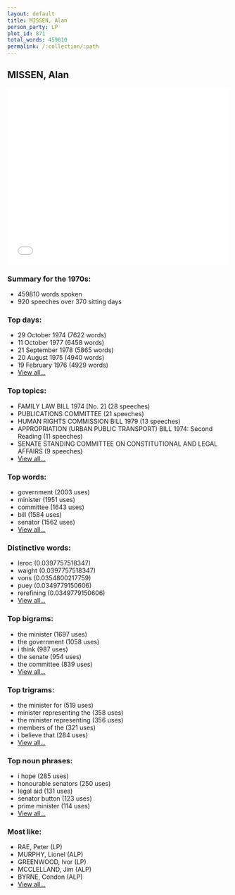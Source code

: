 ```yaml
---
layout: default
title: MISSEN, Alan
person_party: LP
plot_id: 871
total_words: 459810
permalink: /:collection/:path
---
```


## MISSEN, Alan

<iframe width="100%" height="400" frameborder="0" scrolling="no" src="//plot.ly/~wragge/871.embed"></iframe>


### Summary for the 1970s:

* 459810 words spoken
* 920 speeches over 370 sitting days


### Top days:

* 29 October 1974 (7622 words)
* 11 October 1977 (6458 words)
* 21 September 1978 (5865 words)
* 20 August 1975 (4940 words)
* 19 February 1976 (4929 words)
* [View all...](days/)


### Top topics:

* FAMILY LAW BILL 1974 [No. 2] (28 speeches)
* PUBLICATIONS COMMITTEE (21 speeches)
* HUMAN RIGHTS COMMISSION BILL 1979 (13 speeches)
* APPROPRIATION (URBAN PUBLIC TRANSPORT) BILL 1974: Second Reading (11 speeches)
* SENATE STANDING COMMITTEE ON CONSTITUTIONAL AND LEGAL AFFAIRS (9 speeches)
* [View all...](topics/)


### Top words:

* government (2003 uses)
* minister (1951 uses)
* committee (1643 uses)
* bill (1584 uses)
* senator (1562 uses)
* [View all...](words/)


### Distinctive words:

* leroc (0.0397757518347)
* waight (0.0397757518347)
* vons (0.0354800217759)
* puey (0.0349779150606)
* rerefining (0.0349779150606)
* [View all...](sig_words/)


### Top bigrams:

* the minister (1697 uses)
* the government (1058 uses)
* i think (987 uses)
* the senate (954 uses)
* the committee (839 uses)
* [View all...](bigrams/)


### Top trigrams:

* the minister for (519 uses)
* minister representing the (358 uses)
* the minister representing (356 uses)
* members of the (321 uses)
* i believe that (284 uses)
* [View all...](trigrams/)


### Top noun phrases:

* i hope (285 uses)
* honourable senators (250 uses)
* legal aid (131 uses)
* senator button (123 uses)
* prime minister (114 uses)
* [View all...](noun_phrases/)


### Most like:

* RAE, Peter (LP)
* MURPHY, Lionel (ALP)
* GREENWOOD, Ivor (LP)
* MCCLELLAND, Jim (ALP)
* BYRNE, Condon (ALP)
* [View all...](similarities/)
